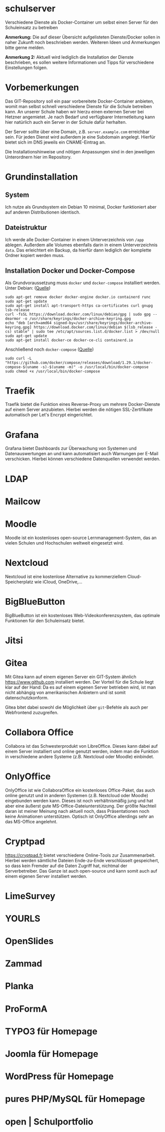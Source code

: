 # schulserver
Verschiedene Dienste als Docker-Container um selbst einen Server für den Schuleinsatz zu betreiben

**Anmerkung:** Die auf dieser Übersicht aufgelisteten Dienste/Docker sollen in naher Zukunft noch beschrieben werden. Weiteren Ideen und Anmerkungen bitte gerne melden.

**Anmerkung 2:** Aktuell wird lediglich die Installation der Dienste beschrieben, es sollen weitere Informationen und Tipps für verschiedene Einstellungen folgen.

# Vorbemerkungen
Das GIT-Repository soll ein paar vorbereitete Docker-Container anbieten, womit man selbst schnell verschiedene Dienste für die Schule betreiben kann. An unserer Schule haben wir hierzu einen externen Server bei Hetzner angemietet. Je nach Bedarf und verfügbarer Internetleitung kann hier natürlich auch ein Server in der Schule dafür herhalten.

Der Server sollte über eine Domain, z.B. `server.example.com` erreichbar sein. Für jeden Dienst wird außerdem je eine Subdomain angelegt. Hierfür bietet sich im DNS jeweils ein CNAME-Eintrag an.

Die Installationshinweise und nötigen Anpassungen sind in den jeweiligen Unterordnern hier im Repository.

# Grundinstallation
## System
Ich nutze als Grundsystem ein Debian 10 minimal, Docker funktioniert aber auf anderen Distributionen identisch.

## Dateistruktur
Ich werde alle Docker-Container in einem Unterverzeichnis von `/app` ablegen. Außerdem alle Volumes ebenfalls darin in einem Unterverzeichnis `data`. Das erleichtert ein Backup, da hierfür dann lediglich der komplette Ordner kopiert werden muss.

## Installation Docker und Docker-Compose
Als Grundvoraussetzung muss `docker` und `docker-compose` installiert werden.
Unter Debian: ([Quelle](https://docs.docker.com/engine/install/debian/))
```
sudo apt-get remove docker docker-engine docker.io containerd runc
sudo apt-get update
sudo apt-get install apt-transport-https ca-certificates curl gnupg lsb-release
curl -fsSL https://download.docker.com/linux/debian/gpg | sudo gpg --dearmor -o /usr/share/keyrings/docker-archive-keyring.gpg
echo "deb [arch=amd64 signed-by=/usr/share/keyrings/docker-archive-keyring.gpg] https://download.docker.com/linux/debian $(lsb_release -cs) stable" | sudo tee /etc/apt/sources.list.d/docker.list > /dev/null
sudo apt-get update
sudo apt-get install docker-ce docker-ce-cli containerd.io
```

Anschließend noch `docker-compose` ([Quelle](https://docs.docker.com/compose/install/))
```
sudo curl -L "https://github.com/docker/compose/releases/download/1.29.1/docker-compose-$(uname -s)-$(uname -m)" -o /usr/local/bin/docker-compose
sudo chmod +x /usr/local/bin/docker-compose
```

# Traefik
Traefik bietet die Funktion eines Reverse-Proxy um mehrere Docker-Dienste auf einem Server anzubieten. Hierbei werden die nötigen SSL-Zertifikate automatisch per Let's Encrypt eingerichtet.

# Grafana
Grafana bietet Dashboards zur Überwachung von Systemen und Datenauswertungen an und kann automatisiert auch Warnungen per E-Mail verschicken. Hierbei können verschiedene Datenquellen verwendet werden.

# LDAP

# Mailcow

# Moodle
Moodle ist ein kostenloses open-source Lernmanagement-System, das an vielen Schulen und Hochschulen weltweit eingesetzt wird.

# Nextcloud
Nextcloud ist eine kostenlose Alternative zu kommerziellem Cloud-Speicherplatz wie iCloud, OneDrive,...

# BigBlueButton
BigBlueButton ist ein kostenloses Web-Videokonferenzsystem, das optimale Funktionen für den Schuleinsatz bietet.

# Jitsi

# Gitea
Mit Gitea kann auf einem eigenen Server ein GIT-System ähnlich https://www.github.com installiert werden. Der Vorteil für die Schule liegt klar auf der Hand: Da es auf einem eigenen Server betrieben wird, ist man nicht abhängig von amerikanischen Anbietern und ist somit datenschutzkonform.

Gitea bitet dabei sowohl die Möglichkeit über `git`-Befehle als auch per Webfrontend zuzugreifen.

# Collabora Office
Collabora ist das Schwesterprodukt von LibreOffice. Dieses kann dabei auf einem Server installiert und online genutzt werden, indem man die Funktion in verschiedene andere Systeme (z.B. Nextcloud oder Moodle) einbindet.

# OnlyOffice
OnlyOffice ist wie CollaboraOffice ein kostenloses Office-Paket, das auch online genutzt und in anderen Systemen (z.B. Nextcloud oder Moodle) eingebunden werden kann. Dieses ist noch verhältnismäßig jung und hat aber eine äußerst gute MS-Office-Dateiunterstützung. Der größte Nachteil daran ist meiner Meinung nach aktuell noch, dass Präsentationen noch keine Animationen unterstützen. Optisch ist OnlyOffice allerdings sehr an das MS-Office angelehnt.

# Cryptpad
https://cryptpad.fr bietet verschiedene Online-Tools zur Zusammenarbeit. Hierbei werden sämtliche Dateien Ende-zu-Ende verschlüsselt gespeichert, so dass kein Fremder auf die Daten Zugriff hat, nichtmal der Serverbetreiber. Das Ganze ist auch open-source und kann somit auch auf einem eigenen Server installiert werden.

# LimeSurvey

# YOURLS

# OpenSlides

# Zammad

# Planka

# ProFormA

# TYPO3 für Homepage

# Joomla für Homepage

# WordPress für Homepage

# pures PHP/MySQL für Homepage

# open | Schulportfolio

